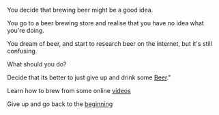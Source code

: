 You decide that brewing beer might be a good idea.

You go to a beer brewing store and realise that you have no idea what you're doing.

You dream of beer, and start to research beer on the internet, but it's still confusing.

What should you do?

Decide that its better to just give up and drink some [Beer](https://www.youtube.com/watch?v=yzcEG_JoVuo)."

Learn how to brew from some online [videos](https://www.youtube.com/watch?v=qCW-SVPCw4Y)

Give up and go back to the [beginning](../marshmallow.md)
